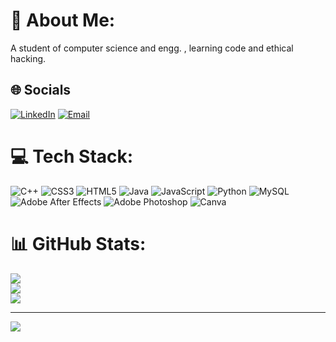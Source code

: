 # 💫 About Me:
A student of computer science and engg. , learning code and ethical hacking.


## 🌐 Socials

[![LinkedIn](https://img.shields.io/badge/LinkedIn-%230077B5.svg?logo=linkedin&logoColor=white)](https://www.linkedin.com/in/paras-raju-96427933a/)
[![Email](https://img.shields.io/badge/Email-D14836?logo=gmail&logoColor=white)](mailto:rajuparas766@gmail.com)


# 💻 Tech Stack:
![C++](https://img.shields.io/badge/c++-%2300599C.svg?style=for-the-badge&logo=c%2B%2B&logoColor=white) ![CSS3](https://img.shields.io/badge/css3-%231572B6.svg?style=for-the-badge&logo=css3&logoColor=white) ![HTML5](https://img.shields.io/badge/html5-%23E34F26.svg?style=for-the-badge&logo=html5&logoColor=white) ![Java](https://img.shields.io/badge/java-%23ED8B00.svg?style=for-the-badge&logo=openjdk&logoColor=white) ![JavaScript](https://img.shields.io/badge/javascript-%23323330.svg?style=for-the-badge&logo=javascript&logoColor=%23F7DF1E) ![Python](https://img.shields.io/badge/python-3670A0?style=for-the-badge&logo=python&logoColor=ffdd54) ![MySQL](https://img.shields.io/badge/mysql-4479A1.svg?style=for-the-badge&logo=mysql&logoColor=white) ![Adobe After Effects](https://img.shields.io/badge/Adobe%20After%20Effects-9999FF.svg?style=for-the-badge&logo=Adobe%20After%20Effects&logoColor=white) ![Adobe Photoshop](https://img.shields.io/badge/adobe%20photoshop-%2331A8FF.svg?style=for-the-badge&logo=adobe%20photoshop&logoColor=white) ![Canva](https://img.shields.io/badge/Canva-%2300C4CC.svg?style=for-the-badge&logo=Canva&logoColor=white)
# 📊 GitHub Stats:
![](https://github-readme-stats.vercel.app/api?username=parasraju&theme=dark&hide_border=false&include_all_commits=false&count_private=false)<br/>
![](https://nirzak-streak-stats.vercel.app/?user=parasraju&theme=dark&hide_border=false)<br/>
![](https://github-readme-stats.vercel.app/api/top-langs/?username=parasraju&theme=dark&hide_border=false&include_all_commits=false&count_private=false&layout=compact)

---
[![](https://visitcount.itsvg.in/api?id=parasraju&icon=9&color=0)](https://visitcount.itsvg.in)


